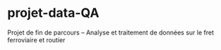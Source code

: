 # projet-data-QA
Projet de fin de parcours – Analyse et traitement de données sur le fret ferroviaire et routier 
